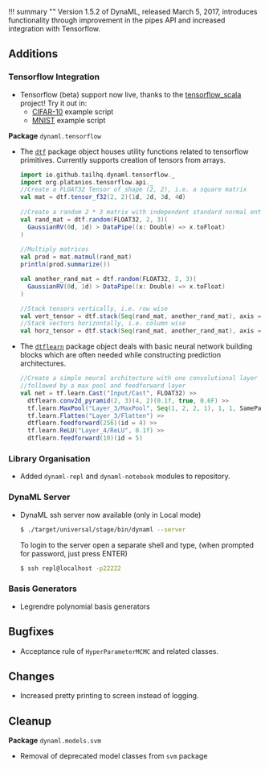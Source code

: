 !!! summary ""
    Version 1.5.2 of DynaML, released March 5, 2017, introduces functionality through improvement in the pipes API and increased integration with Tensorflow.


## Additions

### Tensorflow Integration
 
 - Tensorflow (beta) support now live, thanks to the [tensorflow_scala](https://github.com/eaplatanios/tensorflow_scala) project! Try it out in:
     * [CIFAR-10](https://github.com/transcendent-ai-labs/DynaML/blob/master/scripts/cifar.sc) example script
     * [MNIST](https://github.com/transcendent-ai-labs/DynaML/blob/master/scripts/mnist.sc) example script
 
 **Package** `dynaml.tensorflow`
 
 - The [`dtf`](https://transcendent-ai-labs.github.io/api_docs/DynaML/v1.5.2/dynaml-core/#io.github.mandar2812.dynaml.tensorflow.package$$dtf$) package object houses utility functions related to tensorflow primitives. Currently supports creation of tensors from arrays.
 
   ```scala 
   import io.github.tailhq.dynaml.tensorflow._
   import org.platanios.tensorflow.api._
   //Create a FLOAT32 Tensor of shape (2, 2), i.e. a square matrix
   val mat = dtf.tensor_f32(2, 2)(1d, 2d, 3d, 4d)
            
   //Create a random 2 * 3 matrix with independent standard normal entries
   val rand_mat = dtf.random(FLOAT32, 2, 3)(
     GaussianRV(0d, 1d) > DataPipe((x: Double) => x.toFloat)
   )
            
   //Multiply matrices
   val prod = mat.matmul(rand_mat)
   println(prod.summarize())
   
   val another_rand_mat = dtf.random(FLOAT32, 2, 3)(
     GaussianRV(0d, 1d) > DataPipe((x: Double) => x.toFloat)
   )
   
   //Stack tensors vertically, i.e. row wise
   val vert_tensor = dtf.stack(Seq(rand_mat, another_rand_mat), axis = 0)
   //Stack vectors horizontally, i.e. column wise
   val horz_tensor = dtf.stack(Seq(rand_mat, another_rand_mat), axis = 1)
   ```
 
 - The [`dtflearn`](https://transcendent-ai-labs.github.io/api_docs/DynaML/v1.5.2/dynaml-core/#io.github.mandar2812.dynaml.tensorflow.package$$dtflearn$) package object deals with basic neural network building blocks which are often needed while constructing prediction architectures.
 
   ```scala 
   //Create a simple neural architecture with one convolutional layer 
   //followed by a max pool and feedforward layer  
   val net = tf.learn.Cast("Input/Cast", FLOAT32) >>
     dtflearn.conv2d_pyramid(2, 3)(4, 2)(0.1f, true, 0.6F) >>
     tf.learn.MaxPool("Layer_3/MaxPool", Seq(1, 2, 2, 1), 1, 1, SamePadding) >>
     tf.learn.Flatten("Layer_3/Flatten") >>
     dtflearn.feedforward(256)(id = 4) >>
     tf.learn.ReLU("Layer_4/ReLU", 0.1f) >>
     dtflearn.feedforward(10)(id = 5)
   ```

### Library Organisation
 
 - Added `dynaml-repl` and `dynaml-notebook` modules to repository.
 
### DynaML Server
 
 - DynaML ssh server now available (only in Local mode)
   ```bash
   $ ./target/universal/stage/bin/dynaml --server
   ```
   To login to the server open a separate shell and type, (when prompted for password, just press ENTER)
   ```bash
   $ ssh repl@localhost -p22222
   ```

### Basis Generators
 - Legrendre polynomial basis generators
  
## Bugfixes

 - Acceptance rule of `HyperParameterMCMC` and related classes.

## Changes

 - Increased pretty printing to screen instead of logging.


## Cleanup

**Package** `dynaml.models.svm`
 - Removal of deprecated model classes from `svm` package
